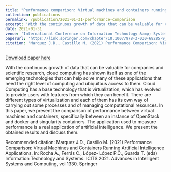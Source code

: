 ```yaml
---
title: "Performance comparison: Virtual machines and containers running artificial intelligence applications"
collection: publications
permalink: /publication/2021-01-31-performance-comparison
excerpt: 'With the continuous growth of data that can be valuable for companies and scientific research, cloud computing has shown itself as one of the emerging technologies that can help solve many of these applications that need the right level of computing and ubiquitous access to them. Cloud Computing has a base technology that is virtualization, which has evolved to provide users with features from which they can benefit. There are different types of virtualization and each of them has its own way of carrying out some processes and of managing computational resources. In this paper, we present the comparison of performance between virtual machines and containers, specifically between an instance of OpenStack and docker and singularity containers. The application used to measure performance is a real application of artificial intelligence. We present the obtained results and discuss them.'
date: 2021-01-31
venue: 'International Conference on Information Technology &amp; Systems'
paperurl: 'https://link.springer.com/chapter/10.1007/978-3-030-68285-9_20'
citation: 'Marquez J.D., Castillo M. (2021) Performance Comparison: Virtual Machines and Containers Running Artificial Intelligence Applications. In: Rocha Á., Ferrás C., López- López P.C., Guarda T. (eds) Information Technology and Systems. ICITS 2021. Advances in Intelligent Systems and Computing, vol 1330. Springer'
---
```


<a href='https://link.springer.com/chapter/10.1007/978-3-030-68285-9_20'>Download paper here</a>

With the continuous growth of data that can be valuable for companies and scientific research, cloud computing has shown itself as one of the emerging technologies that can help solve many of these applications that need the right level of computing and ubiquitous access to them. Cloud Computing has a base technology that is virtualization, which has evolved to provide users with features from which they can benefit. There are different types of virtualization and each of them has its own way of carrying out some processes and of managing computational resources. In this paper, we present the comparison of performance between virtual machines and containers, specifically between an instance of OpenStack and docker and singularity containers. The application used to measure performance is a real application of artificial intelligence. We present the obtained results and discuss them.

Recommended citation: Marquez J.D., Castillo M. (2021) Performance Comparison: Virtual Machines and Containers Running Artificial Intelligence Applications. In: Rocha Á., Ferrás C., López- López P.C., Guarda T. (eds) Information Technology and Systems. ICITS 2021. Advances in Intelligent Systems and Computing, vol 1330. Springer